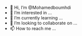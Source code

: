 - 👋 Hi, I’m @Mohamedboumhdi
- 👀 I’m interested in ...
- 🌱 I’m currently learning ...
- 💞️ I’m looking to collaborate on ...
- 📫 How to reach me ...

<!---
Mohamedboumhdi/Mohamedboumhdi is a ✨ special ✨ repository because its `README.md` (this file) appears on your GitHub profile.
You can click the Preview link to take a look at your changes.
--->
